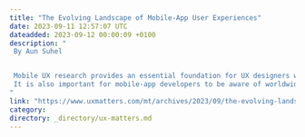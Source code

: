 ```yaml
---
title: "The Evolving Landscape of Mobile-App User Experiences"
date: 2023-09-11 12:57:07 UTC
dateadded: 2023-09-12 00:00:09 +0100
description: "
 By Aun Suhel 


 Mobile UX research provides an essential foundation for UX designers whose goal is to create engaging, accessible mobile experiences. By understanding how users interact with and perceive mobile apps, designers can better meet users’ needs and expectations. UX designers rely on their learnings from UX research in creating mobile-app user interfaces that are easy to use, have appealing visual components, and whose navigation is in line with the requirements and preferences of the target audience. 
 It is also important for mobile-app developers to be aware of worldwide trends in app design. Therefore, in this article, I’ll explore some emerging trends and technologies that represent opportunities to improve mobile-app design. Read More 
"
link: "https://www.uxmatters.com/mt/archives/2023/09/the-evolving-landscape-of-mobile-app-user-experiences.php"
category:
directory: _directory/ux-matters.md
---
```

